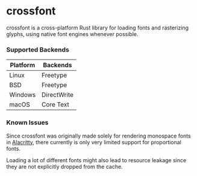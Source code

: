 # crossfont

crossfont is a cross-platform Rust library for loading fonts and rasterizing
glyphs, using native font engines whenever possible.

### Supported Backends

| Platform | Backends    |
|----------|-------------|
| Linux    | Freetype    |
| BSD      | Freetype    |
| Windows  | DirectWrite |
| macOS    | Core Text   |

### Known Issues

Since crossfont was originally made solely for rendering monospace fonts in
[Alacritty](https://github.com/alacritty/alacritty), there currently is only
very limited support for proportional fonts.

Loading a lot of different fonts might also lead to resource leakage since they
are not explicitly dropped from the cache.
